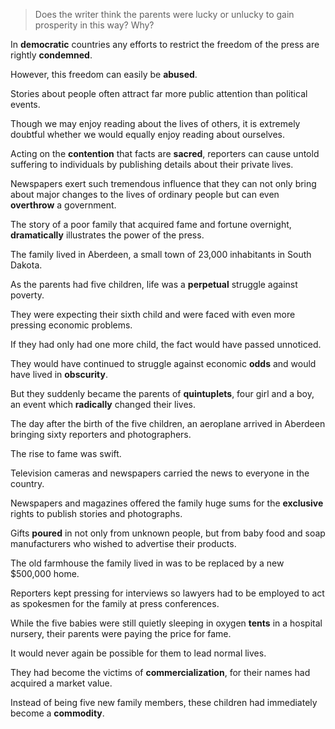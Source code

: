 > Does the writer think the parents were lucky or unlucky to gain prosperity in this way? Why?



In **democratic** countries any efforts to restrict the freedom of the press are rightly **condemned**.

However, this freedom can easily be **abused**.

Stories about people often attract far more public attention than political events.

Though we may enjoy reading about the lives of others, it is extremely doubtful whether we would equally enjoy reading about ourselves.

Acting on the **contention** that facts are **sacred**, reporters can cause untold suffering to individuals by publishing details about their private lives.

Newspapers exert such tremendous influence that they can not only bring about major changes to the lives of ordinary people but can even **overthrow** a government.



The story of a poor family that acquired fame and fortune overnight, **dramatically** illustrates the power of the press.

The family lived in Aberdeen, a small town of 23,000 inhabitants in South Dakota.

As the parents had five children, life was a **perpetual** struggle against poverty.

They were expecting their sixth child and were faced with even more pressing economic problems.

If they had only had one more child, the fact would have passed unnoticed.

They would have continued to struggle against economic **odds** and would have lived in **obscurity**.

But they suddenly became the parents of **quintuplets**, four girl and a boy, an event which **radically** changed their lives.

The day after the birth of the five children, an aeroplane arrived in Aberdeen bringing sixty reporters and photographers.



The rise to fame was swift.

Television cameras and newspapers carried the news to everyone in the country.

Newspapers and magazines offered the family huge sums for the **exclusive** rights to publish stories and photographs.

Gifts **poured** in not only from unknown people, but from baby food and soap manufacturers who wished to advertise their products.

The old farmhouse the family lived in was to be replaced by a new $500,000 home.

Reporters kept pressing for interviews so lawyers had to be employed to act as spokesmen for the family at press conferences.

While the five babies were still quietly sleeping in oxygen **tents** in a hospital nursery, their parents were paying the price for fame.

It would never again be possible for them to lead normal lives.

They had become the victims of **commercialization**, for their names had acquired a market value.

Instead of being five new family members, these children had immediately become a **commodity**.